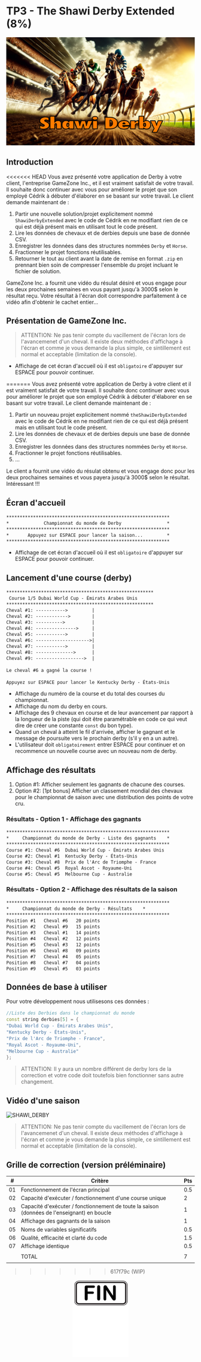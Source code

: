 # TP3 - The Shawi Derby Extended (8%)

<p align="Center"><img src="./images/derby.png" alt="drawing" width="550"/></p>

## Introduction

<<<<<<< HEAD
Vous avez présenté votre application de Derby à votre client, l'entreprise GameZone Inc., et il est vraiment satisfait de votre travail. Il souhaite donc continuer avec vous pour améliorer le projet que son employé Cédrik à débuter d'élaborer en se basant sur votre travail. Le client demande maintenant de :

1. Partir une nouvelle solution/projet explicitement nommé `ShawiDerbyExtended` avec le code de Cédrik en ne modifiant rien de ce qui est déjà présent mais en utilisant tout le code présent.
2. Lire les données de chevaux et de derbies depuis une base de donnée CSV.
3. Enregistrer les données dans des structures nommées `Derby` et `Horse`.
4. Fractionner le projet fonctions réutilisables.
5. Retourner le tout au client avant la date de remise en format `.zip` en prennant bien soin de compresser l'ensemble du projet incluant le fichier de solution.

GameZone Inc. a fournit une vidéo du résulat désiré et vous engage pour les deux prochaines semaines en vous payant jusqu'à 3000$ selon le résultat reçu.  Votre résultat à l'écran doit correspondre parfaitement à ce vidéo afin d'obtenir le cachet entier...

## Présentation de GameZone Inc.



> ATTENTION: Ne pas tenir compte du vacillement de l'écran lors de l'avancemenet d'un cheval. Il existe deux méthodes d'affichage à l'écran et comme je vous demande la plus simple, ce sintillement est normal et acceptable (limitation de la console).

- Affichage de cet écran d'accueil où il est `obligatoire` d'appuyer sur ESPACE pour pouvoir continuer.

=======
Vous avez présenté votre application de Derby à votre client et il est vraiment satisfait de votre travail. Il souhaite donc continuer avec vous pour améliorer le projet que son employé Cédrik à débuter d'élaborer en se basant sur votre travail. Le client demande maintenant de :

1. Partir un nouveau projet explicitement nommé `theShawiDerbyExtended` avec le code de Cédrik en ne modifiant rien de ce qui est déjà présent mais en utilisant tout le code présent.
2. Lire les données de chevaux et de derbies depuis une base de donnée CSV.
3. Enregistrer les données dans des structures nommées `Derby` et `Horse`.
4. Fractionner le projet fonctions réutilisables.
5. ...

Le client a fournit une vidéo du résulat obtenu et vous engage donc pour les deux prochaines semaines et vous payera jusqu'à 3000$ selon le résultat. Intéressant !!!

## Écran d'accueil

```plaintext
*************************************************************
*             Championnat du monde de Derby                 *
*************************************************************
*       Appuyez sur ESPACE pour lancer la saison...         *
*************************************************************
```

- Affichage de cet écran d'accueil où il est `obligatoire` d'appuyer sur ESPACE pour pouvoir continuer.

## Lancement d'une course (derby)

```plaintext
*******************************************************
 Course 1/5 Dubai World Cup - Émirats Arabes Unis
*******************************************************
Cheval #1: ----------->         |
Cheval #2: ------------>        |
Cheval #3: ---------->          |
Cheval #4: --------------->     |
Cheval #5: ----------->         |
Cheval #6: -------------------->|
Cheval #7: ----------->         |
Cheval #8: -------------->      |
Cheval #9: ------------------>  |

Le cheval #6 a gagné la course !

Appuyez sur ESPACE pour lancer le Kentucky Derby - États-Unis
```

- Affichage du numéro de la course et du total des courses du championnat.
- Affichage du nom du derby en cours.
- Affichage des 9 chevaux en course et de leur avancement par rapport à la longueur de la piste (qui doit être paramétrable en code ce qui veut dire de créer une constante `const` du bon type).
- Quand un cheval à atteint le fil d'arrivée, afficher le gagnant et le message de poursuite vers le prochain derby (s'il y en a un autre).
- L'utilisateur doit `obligatoirement` entrer ESPACE pour continuer et on recommence un nouvelle course avec un nouveau nom de derby.

## Affichage des résultats

1. Option #1: Afficher seulement les gagnants de chacune des courses.
2. Option #2: [1pt bonus] Afficher un classement mondial des chevaux pour le championnat de saison avec une distribution des points de votre cru.

### Résultats - Option 1 - Affichage des gagnants

```plaintext
*************************************************************
*     Championnat du monde de Derby - Liste des gagnants    *
*************************************************************
Course #1: Cheval #6  Dubai World Cup - Émirats Arabes Unis
Course #2: Cheval #1  Kentucky Derby - États-Unis
Course #3: Cheval #8  Prix de l'Arc de Triomphe - France
Course #4: Cheval #5  Royal Ascot - Royaume-Uni
Course #5: Cheval #5  Melbourne Cup - Australie
```

### Résultats - Option 2 - Affichage des résultats de la saison

```plaintext
*************************************************************
*     Championnat du monde de Derby - Résultats    *
*************************************************************
Position #1   Cheval #6   20 points
Position #2   Cheval #9   15 points
Position #3   Cheval #1   14 points
Position #4   Cheval #2   12 points
Position #5   Cheval #3   12 points
Position #6   Cheval #8   09 points
Position #7   Cheval #4   05 points
Position #8   Cheval #7   04 points
Position #9   Cheval #5   03 points
```

## Données de base à utiliser

Pour votre développement nous utilisesons ces données :

```cpp
//Liste des Derbies dans le championnat du monde
const string derbies[5] = {
"Dubai World Cup - Émirats Arabes Unis",
"Kentucky Derby - États-Unis",
"Prix de l'Arc de Triomphe - France",
"Royal Ascot - Royaume-Uni",
"Melbourne Cup - Australie"
};
```

> ATTENTION: Il y aura un nombre différent de derby lors de la correction et votre code doit toutefois bien fonctionner sans autre changement.

## Vidéo d'une saison

![SHAWI_DERBY](./images/shawi-derby.gif)

> ATTENTION: Ne pas tenir compte du vacillement de l'écran lors de l'avancemenet d'un cheval. Il existe deux méthodes d'affichage à l'écran et comme je vous demande la plus simple, ce sintillement est normal et acceptable (limitation de la console).

## Grille de correction (version préléminaire)

| #   | Critère                                                                                     | Pts |
| --- | ------------------------------------------------------------------------------------------- | --- |
| 01  | Fonctionnement de l'écran principal                                                         | 0.5 |
| 02  | Capacité d'exécuter / fonctionnement d'une course unique                                    | 2   |
| 03  | Capacité d'exécuter / fonctionnement de toute la saison (données de l'enseignant) en boucle | 1   |
| 04  | Affichage des gagnants de la saison                                                         | 1   |
| 05  | Noms de variables significatifs                                                             | 0.5 |
| 06  | Qualité, efficacité et clarté du code                                                       | 1.5 |
| 07  | Affichage identique                                                                         | 0.5 |
|     |
|     | TOTAL                                                                                       | 7   |
|     |
>>>>>>> 617f79c (WIP)

<p align="Center"><img src="./images/end.png" alt="drawing" width="150"/></p>
